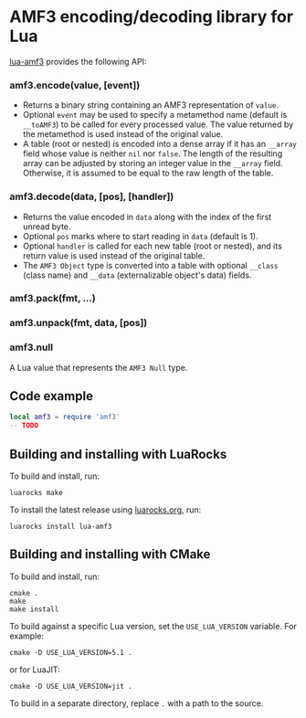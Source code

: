 AMF3 encoding/decoding library for Lua
======================================

[lua-amf3] provides the following API:

### amf3.encode(value, [event])
- Returns a binary string containing an AMF3 representation of `value`.
- Optional `event` may be used to specify a metamethod name (default is `__toAMF3`) to be called for
  every processed value. The value returned by the metamethod is used instead of the original value.
- A table (root or nested) is encoded into a dense array if it has an `__array` field whose value is
  neither `nil` nor `false`. The length of the resulting array can be adjusted by storing an integer
  value in the `__array` field. Otherwise, it is assumed to be equal to the raw length of the table.

### amf3.decode(data, [pos], [handler])
- Returns the value encoded in `data` along with the index of the first unread byte.
- Optional `pos` marks where to start reading in `data` (default is 1).
- Optional `handler` is called for each new table (root or nested), and its return value is used
  instead of the original table.
- The `AMF3 Object` type is converted into a table with optional `__class` (class name) and `__data`
  (externalizable object's data) fields.

### amf3.pack(fmt, ...)

### amf3.unpack(fmt, data, [pos])

### amf3.null
A Lua value that represents the `AMF3 Null` type.


Code example
------------

```Lua
local amf3 = require 'amf3'
-- TODO
```


Building and installing with LuaRocks
-------------------------------------

To build and install, run:

    luarocks make

To install the latest release using [luarocks.org], run:

    luarocks install lua-amf3


Building and installing with CMake
----------------------------------

To build and install, run:

    cmake .
    make
    make install

To build against a specific Lua version, set the `USE_LUA_VERSION` variable. For example:

    cmake -D USE_LUA_VERSION=5.1 .

or for LuaJIT:

    cmake -D USE_LUA_VERSION=jit .

To build in a separate directory, replace `.` with a path to the source.


[lua-amf3]: https://github.com/neoxic/lua-amf3
[luarocks.org]: https://luarocks.org
